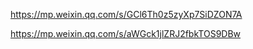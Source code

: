https://mp.weixin.qq.com/s/GCl6Th0z5zyXp7SiDZON7A

https://mp.weixin.qq.com/s/aWGck1jlZRJ2fbkTOS9DBw